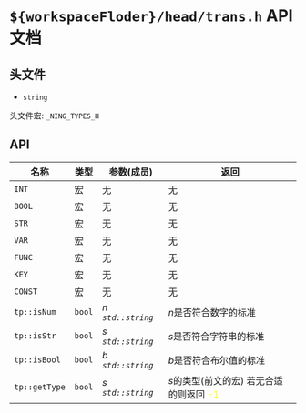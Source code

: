 # `${workspaceFloder}/head/trans.h` API文档

## 头文件
- `string`

头文件宏: `_NING_TYPES_H`

## API
| 名称 | 类型 | 参数(成员) | 返回 |
| ---  | ---- | --------- | --- |
| `INT` | 宏 | 无 | 无 |
| `BOOL` | 宏 | 无 | 无 |
| `STR` | 宏 | 无 | 无 |
| `VAR` | 宏 | 无 | 无 |
| `FUNC` | 宏 | 无 | 无 |
| `KEY` | 宏 | 无 | 无 |
| `CONST` | 宏 | 无 | 无 |
| `tp::isNum` | `bool` | *n `std::string`* | *n*是否符合数字的标准 |
| `tp::isStr` | `bool` | *s `std::string`* | *s*是否符合字符串的标准 |
| `tp::isBool` | `bool` | *b `std::string`* | *b*是否符合布尔值的标准 |
| `tp::getType` | `bool` | *s `std::string`* | *s*的类型(前文的宏) 若无合适的则返回 <font color="yellow">-1</font> |